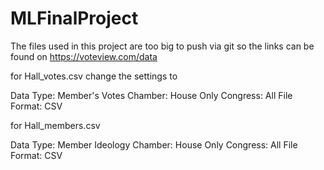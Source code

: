 # MLFinalProject
The files used in this project are too big to push via git so the links can be found on https://voteview.com/data

for Hall_votes.csv change the settings to 

Data Type: Member's Votes
Chamber: House Only
Congress: All
File Format: CSV

for Hall_members.csv

Data Type: Member Ideology
Chamber: House Only
Congress: All
File Format: CSV

